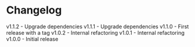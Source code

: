 
# Changelog

v1.1.2 - Upgrade dependencies
v1.1.1 - Upgrade dependencies
v1.1.0 - First release with a tag
v1.0.2 - Internal refactoring
v1.0.1 - Internal refactoring
v1.0.0 - Initial release
